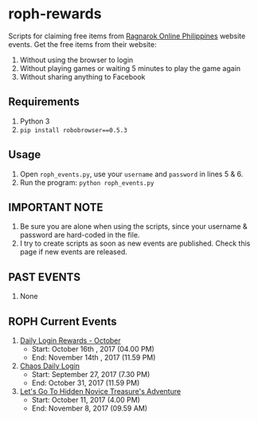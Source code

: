 # roph-rewards
Scripts for claiming free items from [Ragnarok Online Philippines](https://www.ragnarokonline.com.ph/news) website events.
Get the free items from their website:
 1. Without using the browser to login
 2. Without playing games or waiting 5 minutes to play the game again
 3. Without sharing anything to Facebook

## Requirements
1. Python 3
2. `pip install robobrowser==0.5.3`

## Usage
1. Open `roph_events.py`, use your `username` and `password` in lines 5 & 6.
2. Run the program: `python roph_events.py`

## IMPORTANT NOTE
1. Be sure you are alone when using the scripts, since your username & password are hard-coded in the file.
2. I try to create scripts as soon as new events are published. Check this page if new events are released.

## PAST EVENTS
1. None

## ROPH Current Events
1. [Daily Login Rewards - October](https://www.ragnarokonline.com.ph/news/dailylogin-oct2017)
   * Start: October 16th , 2017 (04.00 PM)
   * End: November 14th , 2017 (11.59 PM)
2. [Chaos Daily Login](https://www.ragnarokonline.com.ph/news/special-daily-login)
   * Start: September 27, 2017 (7.30 PM)
   * End: October 31, 2017 (11.59 PM)
2. [Let's Go To Hidden Novice Treasure's Adventure](https://www.ragnarokonline.com.ph/news/lets-go-hidden)
   * Start: October 11, 2017 (4.00 PM)
   * End: November 8, 2017 (09.59 AM)
